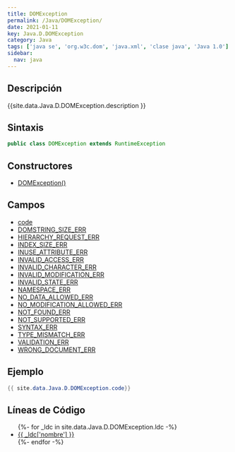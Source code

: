 ```yaml
---
title: DOMException
permalink: /Java/DOMException/
date: 2021-01-11
key: Java.D.DOMException
category: Java
tags: ['java se', 'org.w3c.dom', 'java.xml', 'clase java', 'Java 1.0']
sidebar: 
  nav: java
---
```


## Descripción
{{site.data.Java.D.DOMException.description }}

## Sintaxis
~~~java
public class DOMException extends RuntimeException
~~~

## Constructores
* [DOMException()](/Java/DOMException/DOMException/)

## Campos
* [code](/Java/DOMException/code)
* [DOMSTRING_SIZE_ERR](/Java/DOMException/DOMSTRING_SIZE_ERR)
* [HIERARCHY_REQUEST_ERR](/Java/DOMException/HIERARCHY_REQUEST_ERR)
* [INDEX_SIZE_ERR](/Java/DOMException/INDEX_SIZE_ERR)
* [INUSE_ATTRIBUTE_ERR](/Java/DOMException/INUSE_ATTRIBUTE_ERR)
* [INVALID_ACCESS_ERR](/Java/DOMException/INVALID_ACCESS_ERR)
* [INVALID_CHARACTER_ERR](/Java/DOMException/INVALID_CHARACTER_ERR)
* [INVALID_MODIFICATION_ERR](/Java/DOMException/INVALID_MODIFICATION_ERR)
* [INVALID_STATE_ERR](/Java/DOMException/INVALID_STATE_ERR)
* [NAMESPACE_ERR](/Java/DOMException/NAMESPACE_ERR)
* [NO_DATA_ALLOWED_ERR](/Java/DOMException/NO_DATA_ALLOWED_ERR)
* [NO_MODIFICATION_ALLOWED_ERR](/Java/DOMException/NO_MODIFICATION_ALLOWED_ERR)
* [NOT_FOUND_ERR](/Java/DOMException/NOT_FOUND_ERR)
* [NOT_SUPPORTED_ERR](/Java/DOMException/NOT_SUPPORTED_ERR)
* [SYNTAX_ERR](/Java/DOMException/SYNTAX_ERR)
* [TYPE_MISMATCH_ERR](/Java/DOMException/TYPE_MISMATCH_ERR)
* [VALIDATION_ERR](/Java/DOMException/VALIDATION_ERR)
* [WRONG_DOCUMENT_ERR](/Java/DOMException/WRONG_DOCUMENT_ERR)

## Ejemplo
~~~java
{{ site.data.Java.D.DOMException.code}}
~~~

## Líneas de Código
<ul>
{%- for _ldc in site.data.Java.D.DOMException.ldc -%}
   <li>
       <a href="{{_ldc['url'] }}">{{ _ldc['nombre'] }}</a>
   </li>
{%- endfor -%}
</ul>
